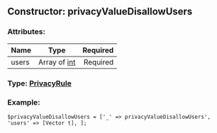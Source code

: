 ## Constructor: privacyValueDisallowUsers  

### Attributes:

| Name     |    Type       | Required |
|----------|:-------------:|---------:|
|users|Array of [int](../types/int.md) | Required|



### Type: [PrivacyRule](../types/PrivacyRule.md)


### Example:

```
$privacyValueDisallowUsers = ['_' => privacyValueDisallowUsers', 'users' => [Vector t], ];
```